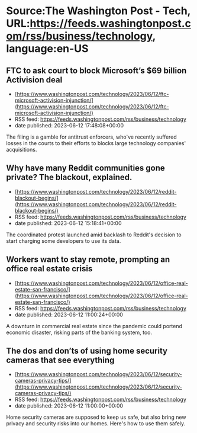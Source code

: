 # Source:The Washington Post - Tech, URL:https://feeds.washingtonpost.com/rss/business/technology, language:en-US

## FTC to ask court to block Microsoft’s $69 billion Activision deal
 - [https://www.washingtonpost.com/technology/2023/06/12/ftc-microsoft-activision-injunction/](https://www.washingtonpost.com/technology/2023/06/12/ftc-microsoft-activision-injunction/)
 - RSS feed: https://feeds.washingtonpost.com/rss/business/technology
 - date published: 2023-06-12 17:48:08+00:00

The filing is a gamble for antitrust enforcers, who've recently suffered losses in the courts to their efforts to blocks large technology companies' acquisitions.

## Why have many Reddit communities gone private? The blackout, explained.
 - [https://www.washingtonpost.com/technology/2023/06/12/reddit-blackout-begins/](https://www.washingtonpost.com/technology/2023/06/12/reddit-blackout-begins/)
 - RSS feed: https://feeds.washingtonpost.com/rss/business/technology
 - date published: 2023-06-12 15:18:41+00:00

The coordinated protest launched amid backlash to Reddit's decision to start charging some developers to use its data.

## Workers want to stay remote, prompting an office real estate crisis
 - [https://www.washingtonpost.com/technology/2023/06/12/office-real-estate-san-francisco/](https://www.washingtonpost.com/technology/2023/06/12/office-real-estate-san-francisco/)
 - RSS feed: https://feeds.washingtonpost.com/rss/business/technology
 - date published: 2023-06-12 11:00:24+00:00

A downturn in commercial real estate since the pandemic could portend economic disaster, risking parts of the banking system, too.

## The dos and don’ts of using home security cameras that see everything
 - [https://www.washingtonpost.com/technology/2023/06/12/security-cameras-privacy-tips/](https://www.washingtonpost.com/technology/2023/06/12/security-cameras-privacy-tips/)
 - RSS feed: https://feeds.washingtonpost.com/rss/business/technology
 - date published: 2023-06-12 11:00:00+00:00

Home security cameras are supposed to keep us safe, but also bring new privacy and security risks into our homes. Here's how to use them safely.

